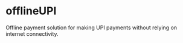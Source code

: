 # offlineUPI
Offline payment solution for making UPI payments without relying on internet connectivity.

